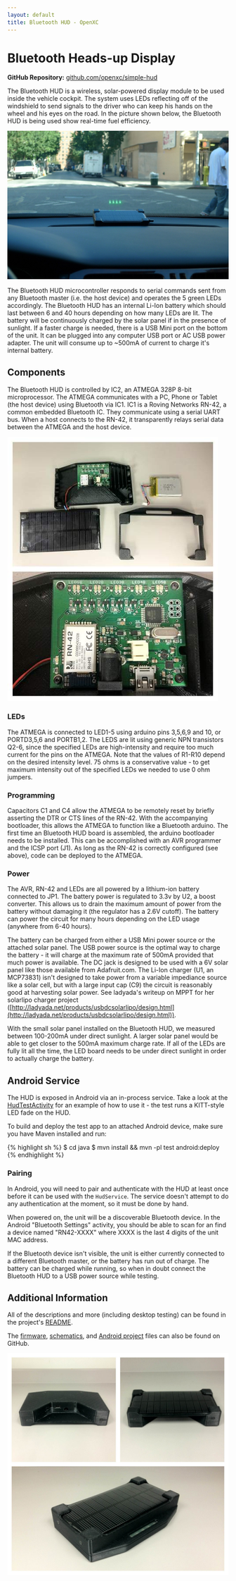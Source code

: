 ```yaml
---
layout: default
title: Bluetooth HUD - OpenXC
---
```


<div class="page-header">
    <h1>Bluetooth Heads-up Display</h1>
</div>

**GitHub Repository:** [github.com/openxc/simple-hud](https://github.com/openxc/simple-hud)

The Bluetooth HUD is a wireless, solar-powered display module to be used inside
the vehicle cockpit. The system uses LEDs reflecting off of the windshield to
send signals to the driver who can keep his hands on the wheel and his eyes on
the road. In the picture shown below, the Bluetooth HUD is being used show
real-time fuel efficiency.

![Bluetooth HUD](/projects/images/hud-on-dash.jpg)


The Bluetooth HUD microcontroller responds to serial commands sent from any
Bluetooth master (i.e. the host device) and operates the 5 green LEDs
accordingly. The Bluetooth HUD has an internal Li-Ion battery which should last
between 6 and 40 hours depending on how many LEDs are lit. The battery will be
continuously charged by the solar panel if in the presence of sunlight. If a
faster charge is needed, there is a USB Mini port on the bottom of the unit. It
can be plugged into any computer USB port or AC USB power adapter. The unit will
consume up to ~500mA of current to charge it's internal battery.

<div class="page-header">
    <h2>Components</h2>
</div>

The Bluetooth HUD is controlled by IC2, an ATMEGA 328P 8-bit microprocessor. The
ATMEGA communicates with a PC, Phone or Tablet (the host device) using Bluetooth
via IC1. IC1 is a Roving Networks RN-42, a common embedded Bluetooth IC. They
communicate using a serial UART bus. When a host connects to the RN-42, it
transparently relays serial data between the ATMEGA and the host device.

![Bluetooth HUD internal](/projects/images/bluetooth-hud-internal.jpg)

### LEDs

The ATMEGA is connected to LED1-5 using arduino pins 3,5,6,9 and 10, or
PORTD3,5,6 and PORTB1,2. The LEDS are lit using generic NPN transistors Q2-6,
since the specified LEDs are high-intensity and require too much current for the
pins on the ATMEGA. Note that the values of R1-R10 depend on the desired
intensity level. 75 ohms is a conservative value - to get maximum intensity out
of the specified LEDs we needed to use 0 ohm jumpers.

### Programming

Capacitors C1 and C4 allow the ATMEGA to be remotely reset by briefly asserting
the DTR or CTS lines of the RN-42. With the accompanying bootloader, this allows
the ATMEGA to function like a Bluetooth arduino. The first time an Bluetooth HUD
board is assembled, the arduino bootloader needs to be installed. This can be
accomplished with an AVR programmer and the ICSP port (J1). As long as the RN-42
is correctly configured (see above), code can be deployed to the ATMEGA.

### Power

The AVR, RN-42 and LEDs are all powered by a lithium-ion battery connected to
JP1. The battery power is regulated to 3.3v by U2, a boost converter. This
allows us to drain the maximum amount of power from the battery without damaging
it (the regulator has a 2.6V cutoff). The battery can power the circuit for many
hours depending on the LED usage (anywhere from 6-40 hours).

The battery can be charged from either a USB Mini power source or the attached
solar panel. The USB power source is the optimal way to charge the battery - it
will charge at the maximum rate of 500mA provided that much power is available.
The DC jack is designed to be used with a 6V solar panel like those available
from Adafruit.com. The Li-Ion charger (U1, an MCP73831) isn't designed to take
power from a variable impediance source like a solar cell, but with a large
input cap (C9) the circuit is reasonably good at harvesting solar power. See
ladyada's writeup on MPPT for her solarlipo charger project
([http://ladyada.net/products/usbdcsolarlipo/design.html](http://ladyada.net/products/usbdcsolarlipo/design.html)).

With the small solar panel installed on the Bluetooth HUD, we measured between
100-200mA under direct sunlight. A larger solar panel would be able to get
closer to the 500mA maximum charge rate. If all of the LEDs are fully lit all
the time, the LED board needs to be under direct sunlight in order to actually
charge the battery.

<div class="page-header">
    <h2>Android Service</h2>
</div>

The HUD is exposed in Android via an in-process service. Take a look at the
[HudTestActivity][android] for an example of how to use it - the test runs a
KITT-style LED fade on the HUD.

To build and deploy the test app to an attached Android device, make sure you
have Maven installed and run:

{% highlight sh %}
$ cd java
$ mvn install && mvn -pl test android:deploy
{% endhighlight %}

### Pairing

In Android, you will need to pair and authenticate with the HUD at least once
before it can be used with the `HudService`. The service doesn't attempt to do
any authentication at the moment, so it must be done by hand.

When powered on, the unit will be a discoverable Bluetooth device. In the
Android "Bluetooth Settings" activity, you should be able to scan for an find a
device named "RN42-XXXX" where XXXX is the last 4 digits of the unit MAC
address.

If the Bluetooth device isn't visible, the unit is either currently connected to
a different Bluetooth master, or the battery has run out of charge. The battery
can be charged while running, so when in doubt connect the Bluetooth HUD to a
USB power source while testing.

<div class="page-header">
    <h2>Additional Information</h2>
</div>

All of the descriptions and more (including desktop testing) can be found in the
project's [README][].

The [firmware][], [schematics][], and [Android project][android] files can also be
found on GitHub.

![Bluetooth HUD external](/projects/images/bluetooth-hud-external.jpg)

[README]: https://github.com/openxc/simple-hud/blob/master/README.mkd
[firmware]: https://github.com/openxc/simple-hud/tree/master/firmware
[schematics]: https://github.com/openxc/simple-hud/tree/master/assembly
[android]: https://github.com/openxc/simple-hud/tree/master/android
